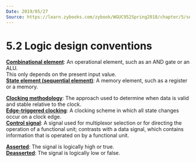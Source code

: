 ```yaml
---
Date: 2019/05/27
Source: https://learn.zybooks.com/zybook/WGUC952Spring2018/chapter/5/section/2
---
```


# 5.2 Logic design conventions

<u>**Combinational element**</u>: An operational element, such as an AND gate or an ALU.  
This only depends on the present input value.  
<u>**State element (sequential element)**</u>: A memory element, such as a register or a memory.

<u>**Clocking methodology**</u>: The approach used to determine when data is valid and stable relative to the clock.  
<u>**Edge-triggered clocking**</u>: A clocking scheme in which all state changes occur on a clock edge.  
<u>**Control signal**</u>: A signal used for multiplexor selection or for directing the operation of a functional unit; contrasts with a data signal, which contains information that is operated on by a functional unit.

<u>**Asserted**</u>: The signal is logically high or true.  
<u>**Deasserted**</u>: The signal is logically low or false.

